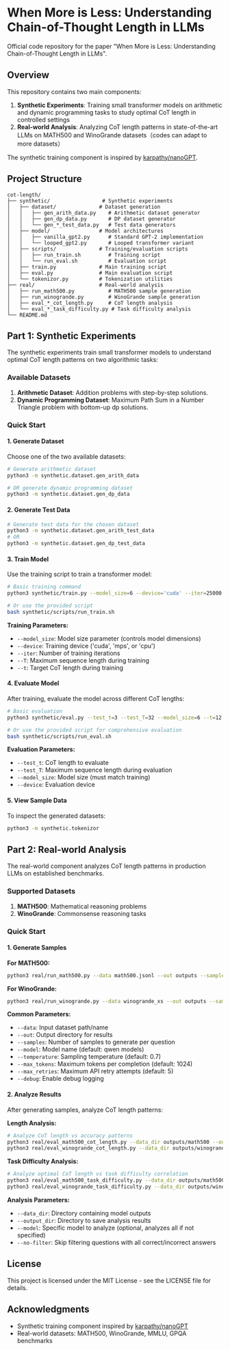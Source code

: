 # When More is Less: Understanding Chain-of-Thought Length in LLMs

Official code repository for the paper "When More is Less: Understanding Chain-of-Thought Length in LLMs". 

## Overview

This repository contains two main components:

1. **Synthetic Experiments**: Training small transformer models on arithmetic and dynamic programming tasks to study optimal CoT length in controlled settings
2. **Real-world Analysis**: Analyzing CoT length patterns in state-of-the-art LLMs on MATH500 and WinoGrande datasets（codes can adapt to more datasets）

The synthetic training component is inspired by [karpathy/nanoGPT](https://github.com/karpathy/nanoGPT).

## Project Structure

```
cot-length/
├── synthetic/                 # Synthetic experiments
│   ├── dataset/              # Dataset generation
│   │   ├── gen_arith_data.py    # Arithmetic dataset generator
│   │   ├── gen_dp_data.py       # DP dataset generator
│   │   └── gen_*_test_data.py   # Test data generators
│   ├── model/                # Model architectures
│   │   ├── vanilla_gpt2.py      # Standard GPT-2 implementation
│   │   └── looped_gpt2.py       # Looped transformer variant
│   ├── scripts/              # Training/evaluation scripts
│   │   ├── run_train.sh         # Training script
│   │   └── run_eval.sh          # Evaluation script
│   ├── train.py              # Main training script
│   ├── eval.py               # Main evaluation script
│   └── tokenizor.py          # Tokenization utilities
├── real/                     # Real-world analysis
│   ├── run_math500.py           # MATH500 sample generation
│   ├── run_winogrande.py        # WinoGrande sample generation
│   ├── eval_*_cot_length.py     # CoT length analysis
│   └── eval_*_task_difficulty.py # Task difficulty analysis
└── README.md
```


## Part 1: Synthetic Experiments

The synthetic experiments train small transformer models to understand optimal CoT length patterns on two algorithmic tasks:

### Available Datasets

1. **Arithmetic Dataset**: Addition problems with step-by-step solutions.
2. **Dynamic Programming Dataset**: Maximum Path Sum in a Number Triangle problem with bottom-up dp solutions.

### Quick Start

#### 1. Generate Dataset
Choose one of the two available datasets:

```bash
# Generate arithmetic dataset
python3 -m synthetic.dataset.gen_arith_data

# OR generate dynamic programming dataset  
python3 -m synthetic.dataset.gen_dp_data
```

#### 2. Generate Test Data
```bash
# Generate test data for the chosen dataset
python3 -m synthetic.dataset.gen_arith_test_data
# OR
python3 -m synthetic.dataset.gen_dp_test_data
```

#### 3. Train Model
Use the training script to train a transformer model:

```bash
# Basic training command
python3 synthetic/train.py --model_size=6 --device='cuda' --iter=25000 --T=80 --t=12

# Or use the provided script
bash synthetic/scripts/run_train.sh
```

**Training Parameters:**
- `--model_size`: Model size parameter (controls model dimensions)
- `--device`: Training device ('cuda', 'mps', or 'cpu')
- `--iter`: Number of training iterations
- `--T`: Maximum sequence length during training
- `--t`: Target CoT length during training

#### 4. Evaluate Model
After training, evaluate the model across different CoT lengths:

```bash
# Basic evaluation
python3 synthetic/eval.py --test_t=3 --test_T=32 --model_size=6 --t=12 --T=80 

# Or use the provided script for comprehensive evaluation
bash synthetic/scripts/run_eval.sh
```

**Evaluation Parameters:**
- `--test_t`: CoT length to evaluate
- `--test_T`: Maximum sequence length during evaluation
- `--model_size`: Model size (must match training)
- `--device`: Evaluation device

#### 5. View Sample Data
To inspect the generated datasets:

```bash
python3 -m synthetic.tokenizor
```

## Part 2: Real-world Analysis

The real-world component analyzes CoT length patterns in production LLMs on established benchmarks.

### Supported Datasets

1. **MATH500**: Mathematical reasoning problems
2. **WinoGrande**: Commonsense reasoning tasks

### Quick Start

#### 1. Generate Samples

**For MATH500:**
```bash
python3 real/run_math500.py --data math500.jsonl --out outputs --samples 30
```

**For WinoGrande:**
```bash
python3 real/run_winogrande.py --data winogrande_xs --out outputs --samples 30
```

**Common Parameters:**
- `--data`: Input dataset path/name
- `--out`: Output directory for results
- `--samples`: Number of samples to generate per question
- `--model`: Model name (default: qwen models)
- `--temperature`: Sampling temperature (default: 0.7)
- `--max_tokens`: Maximum tokens per completion (default: 1024)
- `--max_retries`: Maximum API retry attempts (default: 5)
- `--debug`: Enable debug logging

#### 2. Analyze Results

After generating samples, analyze CoT length patterns:

**Length Analysis:**
```bash
# Analyze CoT length vs accuracy patterns
python3 real/eval_math500_cot_length.py --data_dir outputs/math500 --output_dir results
python3 real/eval_winogrande_cot_length.py --data_dir outputs/winogrande --output_dir results
```

**Task Difficulty Analysis:**
```bash
# Analyze optimal CoT length vs task difficulty correlation
python3 real/eval_math500_task_difficulty.py --data_dir outputs/math500 --output_dir difficulty_results
python3 real/eval_winogrande_task_difficulty.py --data_dir outputs/winogrande --output_dir difficulty_results
```

**Analysis Parameters:**
- `--data_dir`: Directory containing model outputs
- `--output_dir`: Directory to save analysis results
- `--model`: Specific model to analyze (optional, analyzes all if not specified)
- `--no-filter`: Skip filtering questions with all correct/incorrect answers


## License

This project is licensed under the MIT License - see the LICENSE file for details.

## Acknowledgments

- Synthetic training component inspired by [karpathy/nanoGPT](https://github.com/karpathy/nanoGPT)
- Real-world datasets: MATH500, WinoGrande, MMLU, GPQA benchmarks

